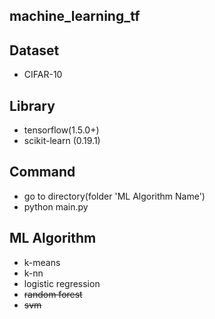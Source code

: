 ## machine_learning_tf
## Dataset
* CIFAR-10

## Library
* tensorflow(1.5.0+) 
* scikit-learn (0.19.1)

## Command
* go to directory(folder 'ML Algorithm Name')
* python main.py 


## ML Algorithm
* k-means
* k-nn
* logistic regression
* <del> random forest </del>
* <del> svm </del>
